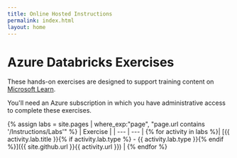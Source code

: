 ```yaml
---
title: Online Hosted Instructions
permalink: index.html
layout: home
---
```


# Azure Databricks Exercises

These hands-on exercises are designed to support training content on [Microsoft Learn](https://docs.microsoft.com/training/paths/data-engineer-azure-databricks/).

You'll need an Azure subscription in which you have administrative access to complete these exercises.

{% assign labs = site.pages | where_exp:"page", "page.url contains '/Instructions/Labs'" %}
| Exercise |
| --- | --- | 
{% for activity in labs  %}| [{{ activity.lab.title }}{% if activity.lab.type %} - {{ activity.lab.type }}{% endif %}]({{ site.github.url }}{{ activity.url }}) |
{% endfor %}

